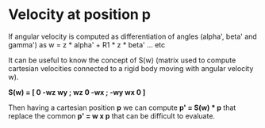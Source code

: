 # Velocity at position p

If angular velocity is computed as differentiation of angles (alpha', beta' and gamma') as w = z * alpha' + R1 * z * beta' ... etc

It can be useful to know the concept of S(w) (matrix used to compute cartesian velocities connected to a rigid body moving with angular velocity w).

**S(w) = [ 0 -wz wy ; wz 0 -wx ; -wy wx 0 ]**

Then having a cartesian position **p** we can compute **p' = S(w) * p** that replace the common **p' = w x p** that can be difficult to evaluate. 
